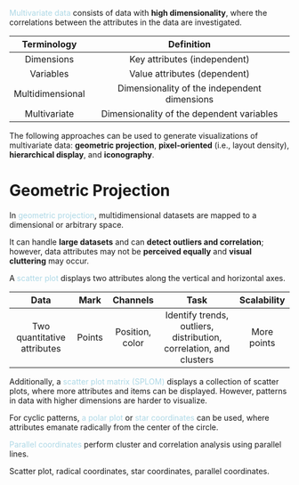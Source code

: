 <span style = "color:lightblue">Multivariate data</span> consists of data with **high dimensionality**, where the correlations between the attributes in the data are investigated.

| **Terminology**  |                **Definition**                |
|:----------------:|:--------------------------------------------:|
|    Dimensions    |         Key attributes (independent)         |
|    Variables     |         Value attributes (dependent)         |
| Multidimensional | Dimensionality of the independent dimensions |
|   Multivariate   |  Dimensionality of the dependent variables   |

The following approaches can be used to generate visualizations of multivariate data: **geometric projection**, **pixel-oriented** (i.e., layout density), **hierarchical display**, and **iconography**.

# Geometric Projection
In <span style = "color:lightblue">geometric projection</span>, multidimensional datasets are mapped to a dimensional or arbitrary space.

It can handle **large datasets** and can **detect outliers and correlation**; however, data attributes may not be **perceived equally** and **visual cluttering** may occur.

A <span style = "color:lightblue">scatter plot</span> displays two attributes along the vertical and horizontal axes.

|          **Data**           |    **Mark**    |          **Channels**          |       **Task**        | **Scalability** |
|:---------------------------:|:--------------:|:------------------------------:|:---------------------:|:---------------:|
| Two quantitative attributes | Points | Position, color | Identify trends, outliers, distribution, correlation, and clusters | More points  |

Additionally, a <span style = "color:lightblue">scatter plot matrix (SPLOM)</span> displays a collection of scatter plots, where more attributes and items can be displayed. However, patterns in data with higher dimensions are harder to visualize.

For cyclic patterns, <span style = "color:lightblue">a polar plot</span> or <span style = "color:lightblue">star coordinates</span> can be used, where attributes emanate radically from the center of the circle.

<span style = "color:lightblue">Parallel coordinates</span> perform cluster and correlation analysis using parallel lines.

Scatter plot, radical coordinates, star coordinates, parallel coordinates.